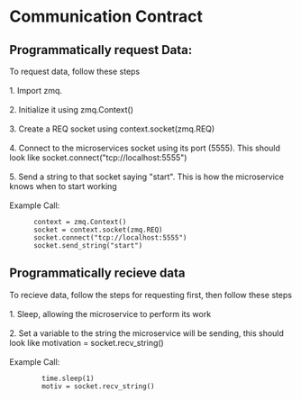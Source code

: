 <h1>Communication Contract</h1>
<h2>Programmatically request Data:</h2>
      To request data, follow these steps<br><br>
      1. Import zmq. <br><br>
      2. Initialize it using zmq.Context()<br><br>
      3. Create a REQ socket using context.socket(zmq.REQ)<br><br>
      4. Connect to the microservices socket using its port (5555). This should look like socket.connect("tcp://localhost:5555")<br><br>
      5. Send a string to that socket saying "start". This is how the microservice knows when to start working<br><br>
      Example Call:
      
          context = zmq.Context()
          socket = context.socket(zmq.REQ)
          socket.connect("tcp://localhost:5555")
          socket.send_string("start")

<h2>Programmatically recieve data</h2>
      To recieve data, follow the steps for requesting first, then follow these steps<br><br>
      1. Sleep, allowing the microservice to perform its work<br><br>
      2. Set a variable to the string the microservice will be sending, this should look like motivation = socket.recv_string()<br><br>
      Example Call:
      
            time.sleep(1)
            motiv = socket.recv_string()
